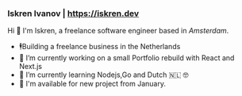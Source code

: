 ### Iskren Ivanov | https://iskren.dev ### 

Hi 👋 I'm Iskren, a freelance software engineer based in _Amsterdam_.

- 🕴️Building a freelance business in the Netherlands
- 🔭 I’m currently working on a small Portfolio rebuild with React and Next.js
- 🌱 I’m currently learning Nodejs,Go and Dutch 🇳🇱 🤓
- 👷 I'm available for new project from January.

